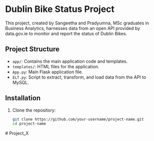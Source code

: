 # Dublin Bike Status Project

This project, created by Sangeetha and Pradyumna, MSc graduates in Business Analytics, harnesses data from an open API provided by data.gov.ie to monitor and report the status of Dublin Bikes.

## Project Structure

- `app/`: Contains the main application code and templates.
- `templates/`: HTML files for the application.
- `App.py`: Main Flask application file.
- `ELT.py`: Script to extract, transform, and load data from the API to MySQL.

## Installation

1. Clone the repository:
   ```sh
   git clone https://github.com/your-username/project-name.git
   cd project-name
#   P r o j e c t _ X  
 
